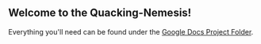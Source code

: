 ## Welcome to the Quacking-Nemesis!
Everything you'll need can be found under the [Google Docs Project Folder](https://docs.google.com/folder/d/0Bw8N0bhOA2JvU1R1bmV5UnplSlE/edit).